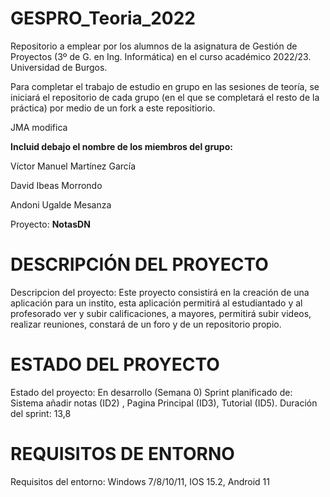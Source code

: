 # GESPRO_Teoria_2022
Repositorio a emplear por los alumnos de la asignatura de Gestión de Proyectos (3º de G. en Ing. Informática) en el curso académico 2022/23. Universidad de Burgos.

Para completar el trabajo de estudio en grupo en las sesiones de teoría, se iniciará el repositorio de cada grupo (en el que se completará el resto de la práctica) por medio de un fork a este repositiorio.


JMA modifica

**Incluid debajo el nombre de los miembros del grupo:**

Víctor Manuel Martínez García

David Ibeas Morrondo

Andoni Ugalde Mesanza


Proyecto: **NotasDN**

# DESCRIPCIÓN DEL PROYECTO

Descripcion del proyecto: Este proyecto consistirá en la creación de una aplicación para un instito, esta aplicación permitirá al estudiantado y al profesorado ver 
y subir calificaciones, a mayores, permitirá subir videos, realizar reuniones, constará de un foro y de un repositorio propio.

# ESTADO DEL PROYECTO

Estado del proyecto: En desarrollo (Semana 0)
Sprint planificado de: Sistema añadir notas (ID2) , Pagina Principal (ID3), Tutorial (ID5).
Duración del sprint: 13,8


# REQUISITOS DE ENTORNO
Requisitos del entorno: Windows 7/8/10/11, IOS 15.2, Android 11
 
